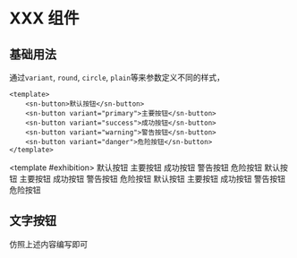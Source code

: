 <!-- 给文档起个标题（本文档以 Button 按钮 作为示例组件） -->
# XXX 组件

<!-- 二级标题 -->
## 基础用法
<!-- 内容的概要 -->
通过`variant`, `round`, `circle`, `plain`等来参数定义不同的样式，

<!-- 通过卡片来展示组件的实际效果以及代码, 本卡片内置grid布局, 传入 columns 参数控制组件展示时的列的数量, 默认 1 列 -->
<exhibition-card :columns="5">
<!-- 这里需要空一格， 否则无法展示出代码块的样式 -->

<!-- 接下来是代码示例, 这里用markdown格式，语言为js-vue -->
```js-vue
<template>
    <sn-button>默认按钮</sn-button>
    <sn-button variant="primary">主要按钮</sn-button>
    <sn-button variant="success">成功按钮</sn-button>
    <sn-button variant="warning">警告按钮</sn-button>
    <sn-button variant="danger">危险按钮</sn-button>
</template>
```
<!-- 这里使用插槽 #exhibition 来展示组件的效果 -->
<template #exhibition>
    <sn-button>默认按钮</sn-button>
    <sn-button variant="primary">主要按钮</sn-button>
    <sn-button variant="success">成功按钮</sn-button>
    <sn-button variant="warning">警告按钮</sn-button>
    <sn-button variant="danger">危险按钮</sn-button>
    <sn-button>默认按钮</sn-button>
    <sn-button variant="primary">主要按钮</sn-button>
    <sn-button variant="success">成功按钮</sn-button>
    <sn-button variant="warning">警告按钮</sn-button>
    <sn-button variant="danger">危险按钮</sn-button>
    <sn-button>默认按钮</sn-button>
    <sn-button variant="primary">主要按钮</sn-button>
    <sn-button variant="success">成功按钮</sn-button>
    <sn-button variant="warning">警告按钮</sn-button>
    <sn-button variant="danger">危险按钮</sn-button>
</template>
</exhibition-card>

<!-- 又一个二级标题 -->
## 文字按钮

<!-- 仿照上述内容编写即可 -->
仿照上述内容编写即可